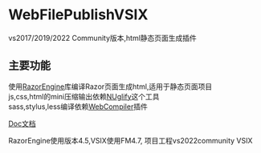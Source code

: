 ﻿# WebFilePublishVSIX
vs2017/2019/2022 Community版本,html静态页面生成插件
## 主要功能
使用[RazorEngine](https://antaris.github.io/RazorEngine/index.html)库编译Razor页面生成html,适用于静态页面项目  
js,css,html的mini压缩输出依赖[NUglify](https://github.com/xoofx/NUglify)这个工具  
sass,stylus,less编译依赖[WebCompiler](https://github.com/madskristensen/WebCompiler)插件  

[Doc文档](https://mirrortom.github.io/wz/jizizuo/webvsix.html)  

RazorEngine使用版本4.5,VSIX使用FM4.7, 项目工程vs2022community VSIX
